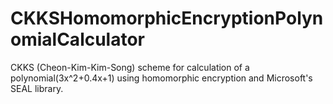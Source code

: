 # CKKSHomomorphicEncryptionPolynomialCalculator
CKKS (Cheon-Kim-Kim-Song) scheme for calculation of a polynomial(3x^2+0.4x+1) using homomorphic encryption and Microsoft's SEAL library.
